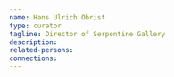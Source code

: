 ```yaml
---
name: Hans Ulrich Obrist
type: curator
tagline: Director of Serpentine Gallery
description:
related-persons: 
connections:
---
```

